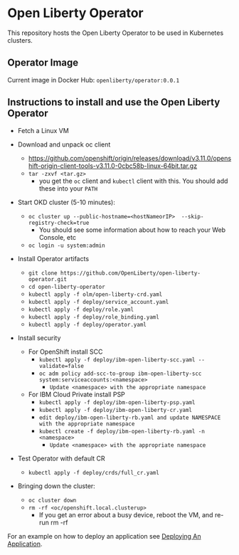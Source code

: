 # Open Liberty Operator

This repository hosts the Open Liberty Operator to be used in Kubernetes clusters.

## Operator Image

Current image in Docker Hub:  `openliberty/operator:0.0.1`

## Instructions to install and use the Open Liberty Operator

* Fetch a Linux VM

* Download and unpack oc client  
  * https://github.com/openshift/origin/releases/download/v3.11.0/openshift-origin-client-tools-v3.11.0-0cbc58b-linux-64bit.tar.gz
  * `tar -zxvf <tar.gz>`
    * you get the `oc` client and `kubectl` client with this.  You should add these into your `PATH`

* Start OKD cluster (5-10 minutes):
  * `oc cluster up --public-hostname=<hostNameorIP>  --skip-registry-check=true`
    * You should see some information about how to reach your Web Console, etc
  * `oc login -u system:admin`

* Install Operator artifacts
  * `git clone https://github.com/OpenLiberty/open-liberty-operator.git`
  * `cd open-liberty-operator`
  * `kubectl apply -f olm/open-liberty-crd.yaml`
  * `kubectl apply -f deploy/service_account.yaml`
  * `kubectl apply -f deploy/role.yaml`
  * `kubectl apply -f deploy/role_binding.yaml`
  * `kubectl apply -f deploy/operator.yaml`

* Install security
  * For OpenShift install SCC
    * `kubectl apply -f deploy/ibm-open-liberty-scc.yaml --validate=false`
    * `oc adm policy add-scc-to-group ibm-open-liberty-scc system:serviceaccounts:<namespace>`
      * `Update <namespace> with the appropriate namespace`
  * For IBM Cloud Private install PSP
    * `kubectl apply -f deploy/ibm-open-liberty-psp.yaml`
    * `kubectl apply -f deploy/ibm-open-liberty-cr.yaml`
    * `edit deploy/ibm-open-liberty-rb.yaml and update NAMESPACE with the appropriate namespace`
    * `kubectl create -f deploy/ibm-open-liberty-rb.yaml -n <namespace>`
      * `Update <namespace> with the appropriate namespace`

* Test Operator with default CR
  * `kubectl apply -f deploy/crds/full_cr.yaml`

* Bringing down the cluster:
  * `oc cluster down`
  * `rm -rf <oc/openshift.local.clusterup>`
    * If you get an error about a busy device, reboot the VM, and re-run rm -rf

For an example on how to deploy an application see [Deploying An Application](docs/app-deployment-sample.md).
